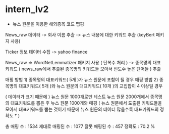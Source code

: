 # intern_lv2

- 뉴스 원문을 이용한 해외종목 코드 맵핑

News_raw 데이터
-> 회사 이름 추출
-> 뉴스 내용에 대한 키워드 추출 (keyBert 패키지 사용)

Ticker 정보 데이터 수집
-> yahoo finance

News_raw => WordNetLemmatizer 패키지 사용 ( 단복수 처리 )
-> 종목명의 대표 키워드 ( news_raw에서 추출된 종목명의 키워드들 모아서 빈도수 높은 단어들 ) 추출

매핑 방법 1) 종목명의 대표키워드( 5개 )가 뉴스 원문에 포함이 될 경우
매핑 방법 2) 종목명의 대표키워드( 5개 )와 뉴스 원문의 대표키워드( 10개 )의 교집합이 4 이상일 경우

( 데이터가 크기 때문에 ) 뉴스 원문 1000개로만 테스트
뉴스 원문 2000개에서 종목명의 대표키워드를 뽑은 후 뉴스 원문 1000개와 매핑
( 뉴스 원문에서 도출된 키워드들을 모아서 대표키워드를 뽑는 것이기 때문에 뉴스 원문의 데이터 많을수록 대표키워드의 정확도 † )

총 매핑 수 : 1534
제대로 매핑된 수 : 1077
잘못 매핑된 수 : 457
정확도 : 70.2 %
